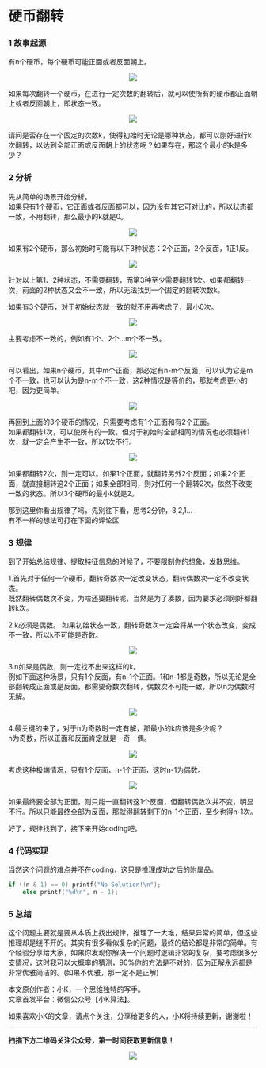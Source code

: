# 硬币翻转
### 1 故事起源
有n个硬币，每个硬币可能正面或者反面朝上。
<div align=center><img src="img-硬币翻转/1-1.jpg" style="max-height: 300px;"></div>

如果每次翻转一个硬币，在进行一定次数的翻转后，就可以使所有的硬币都正面朝上或者反面朝上，即状态一致。
<div align=center><img src="img-硬币翻转/1-2.jpg" style="max-height: 300px;"></div>

请问是否存在一个固定的次数k，使得初始时无论是哪种状态，都可以刚好进行k次翻转，以达到全部正面或反面朝上的状态呢？如果存在，那这个最小的k是多少？

### 2 分析
先从简单的场景开始分析。  
如果只有1个硬币，它正面或者反面都可以，因为没有其它可对比的，所以状态都一致，不用翻转，那么最小的k就是0。
<div align=center><img src="img-硬币翻转/2-1.jpg" style="max-height: 300px;"></div>

如果有2个硬币，那么初始时可能有以下3种状态：2个正面，2个反面，1正1反。
<div align=center><img src="img-硬币翻转/2-2.jpg" style="max-height: 300px;"></div>

针对以上第1、2种状态，不需要翻转，而第3种至少需要翻转1次。如果都翻转一次，前面的2种状态又会不一致，所以无法找到一个固定的翻转次数k。

如果有3个硬币，对于初始状态就一致的就不用再考虑了，最小0次。
<div align=center><img src="img-硬币翻转/2-3.jpg" style="max-height: 300px;"></div>

主要考虑不一致的，例如有1个、2个...m个不一致。
<div align=center><img src="img-硬币翻转/2-4.jpg" style="max-height: 300px;"></div>

可以看出，如果n个硬币，其中m个正面，那必定有n-m个反面，可以认为它是m个不一致，也可以认为是n-m个不一致，这2种情况是等价的，那就考虑更小的吧，因为更简单。
<div align=center><img src="img-硬币翻转/2-5.jpg" style="max-height: 300px;"></div>

再回到上面的3个硬币的情况，只需要考虑有1个正面和有2个正面。  
如果都翻转1次，可以使所有的一致，但对于初始时全部相同的情况也必须翻转1次，就一定会产生不一致，所以1次不行。
<div align=center><img src="img-硬币翻转/2-6.jpg" style="max-height: 300px;"></div>

如果都翻转2次，则一定可以。如果1个正面，就翻转另外2个反面；如果2个正面，就直接翻转这2个正面；如果全部相同，则对任何一个翻转2次，依然不改变一致的状态。所以3个硬币的最小k就是2。

那到这里你看出规律了吗，先别往下看，思考2分钟，3,2,1...  
有不一样的想法可打在下面的评论区

### 3 规律
到了开始总结规律、提取特征信息的时候了，不要限制你的想象，发散思维。

1.首先对于任何一个硬币，翻转奇数次一定改变状态，翻转偶数次一定不改变状态。  
既然翻转偶数次不变，为啥还要翻转呢，当然是为了凑数，因为要求必须刚好都翻转k次。

2.k必须是偶数。
如果初始状态一致，翻转奇数次一定会将某一个状态改变，变成不一致，所以k不可能是奇数。
<div align=center><img src="img-硬币翻转/3-1.jpg" style="max-height: 300px;"></div>

3.n如果是偶数，则一定找不出来这样的k。  
例如下面这种场景，只有1个反面，有n-1个正面。1和n-1都是奇数，所以无论是全部翻转成正面或是反面，都需要奇数次翻转，偶数次不可能一致，所以n为偶数时无解。
<div align=center><img src="img-硬币翻转/3-2.jpg" style="max-height: 300px;"></div>

4.最关键的来了，对于n为奇数时一定有解，那最小的k应该是多少呢？  
n为奇数，所以正面和反面肯定就是一奇一偶。
<div align=center><img src="img-硬币翻转/3-3.jpg" style="max-height: 300px;"></div>

考虑这种极端情况，只有1个反面，n-1个正面，这时n-1为偶数。
<div align=center><img src="img-硬币翻转/3-4.jpg" style="max-height: 300px;"></div>

如果最终要全部为正面，则只能一直翻转这1个反面，但翻转偶数次并不变，明显不行。所以只能最终全部为反面，那就得翻转剩下的n-1个正面，至少也得n-1次。

好了，规律找到了，接下来开始coding吧。

### 4 代码实现
当然这个问题的难点并不在coding，这只是推理成功之后的附属品。
```cpp
if ((n & 1) == 0) printf("No Solution!\n");
    else printf("%d\n", n - 1);
```

### 5 总结
这个问题主要就是要从本质上找出规律，推理了一大堆，结果异常的简单，但这些推理却是绕不开的。其实有很多看似复杂的问题，最终的结论都是非常的简单。有个经验分享给大家，如果你发现你解决一个问题时逻辑非常的复杂，要考虑很多分支情况，这时我可以大概率的猜测，90%你的方法是不对的，因为正解永远都是非常优雅简洁的。(如果不优雅，那一定不是正解)


本文原创作者：小K，一个思维独特的写手。  
文章首发平台：微信公众号【小K算法】。  

如果喜欢小K的文章，请点个关注，分享给更多的人，小K将持续更新，谢谢啦！

---
**扫描下方二维码关注公众号，第一时间获取更新信息！**  
<div align=center><img src="../../../qrcode.gif" style="max-height: 300px;"></div>